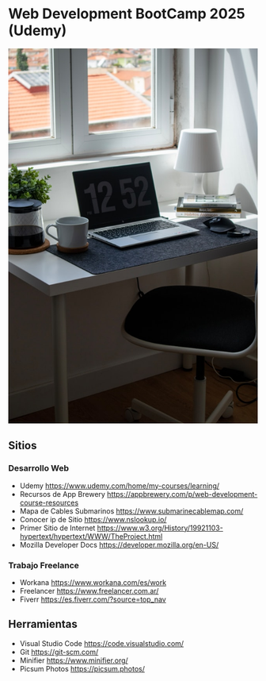 # Web Development BootCamp 2025 (Udemy)
![Alt text](https://github.com/m4nuc0mp/web_dev_bootcamp_2025/blob/main/nubelson-fernandes-Y9V-pKSy0fw-unsplash.jpg)
## Sitios

### Desarrollo Web
- Udemy https://www.udemy.com/home/my-courses/learning/
- Recursos de App Brewery https://appbrewery.com/p/web-development-course-resources
- Mapa de Cables Submarinos https://www.submarinecablemap.com/
- Conocer ip de Sitio https://www.nslookup.io/
- Primer Sitio de Internet https://www.w3.org/History/19921103-hypertext/hypertext/WWW/TheProject.html
- Mozilla Developer Docs https://developer.mozilla.org/en-US/

### Trabajo Freelance
- Workana https://www.workana.com/es/work
- Freelancer https://www.freelancer.com.ar/
- Fiverr https://es.fiverr.com/?source=top_nav

## Herramientas

- Visual Studio Code https://code.visualstudio.com/
- Git https://git-scm.com/
- Minifier https://www.minifier.org/
- Picsum Photos https://picsum.photos/
